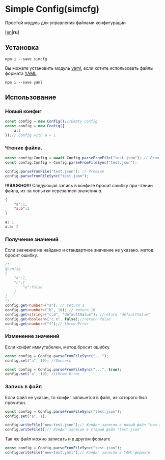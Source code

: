 # Simple Config(simcfg)
Простой модуль для управления файлами конфигурации

[[en](README.md)|**ru**]

## Установка

```
npm i --save simcfg
```

Вы можете установить модуль [yaml](https://www.npmjs.com/package/yaml), если хотите использовать файлы формата [YAML](https://en.wikipedia.org/wiki/YAML).
```
npm i --save yaml
```

## Использование

### Новый конфиг
```ts
const config = new Config();//Empty config
const config = new Config({
	a:1
});// Config with a = 1
```

### Чтение файла.
```ts
const config:Config = await Config.parseFromFile("test.json"); // Promise
const config:Config = Config.parseFromFileSync("test.json");

config.parseFromFile("test.json"); // Promise
config.parseFromFileSync("test.json"); 
```

**!!!ВАЖНО!!!**
Следующая запись в конфиге бросит ошибку при чтении файла, из-за попытки перезаписи значения *a*.
```json
{
	"a":1,
	"a.b":2
}
```
```yml
a: 1
a.b: 2
```

### Получение значений
 Если значение не найдено и стандартное значение не указано. метод бросит ошибку.
```ts
/*
@config
{
	"a":1,
	"c":{
		"e":false
	}
}
*/
config.get<number>("a"); // return 1
config.get<number>("b", 10); // return 10
config.get<string>("c.d", "defaultValue"); //return "defaultValue"
config.get<boolean>("c.e", false);//return false
config.get<number>("f");// throw Error
```

### Изменение значений
 Если конфиг иммутабелен, метод бросит ошибку.
```ts
const config = Config.parseFromFileSync("...");
config.set("a", 10); //Success

const config = Config.parseFromFileSync("...", true);
config.set("a", 10); //throw Error
```

### Запись в файл
Если файл не указан, то конфиг запишется в файл, из которого был прочитан.
```ts
const config = Config.parseFromFileSync("test.json");
config.set("a", 1);

config.writeFile("new-test.json");// Конфиг записан в новый файл "new-test.json"
config.writeFile();// Конфиг записан в старый файл "test.json"
```

Так же файл можно записать и в другом формате
```js
const config = Config.parseFromFileSync("test.json");
config.writeFile("new-test.yaml");// Конфиг записан в YAML-формате
```
